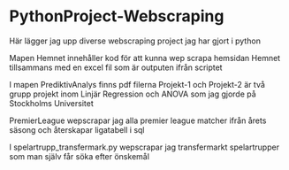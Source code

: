 # PythonProject-Webscraping
Här lägger jag upp diverse webscraping project jag har gjort i python 

Mapen Hemnet innehåller kod för att kunna wep scrapa hemsidan Hemnet tillsammans med en excel fil som är outputen ifrån scriptet

I mapen PrediktivAnalys finns pdf filerna Projekt-1 och Projekt-2 är två grupp projekt inom Linjär Regression och ANOVA som jag gjorde på Stockholms Universitet

PremierLeague wepscrapar jag alla premier league matcher ifrån årets säsong och återskapar ligatabell i sql

I spelartrupp_transfermark.py wepscrapar jag transfermarkt spelartrupper som man själv får söka efter önskemål 

